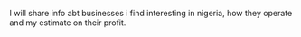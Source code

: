 I will share info abt businesses i find interesting in nigeria, how they operate and my estimate on their profit.

